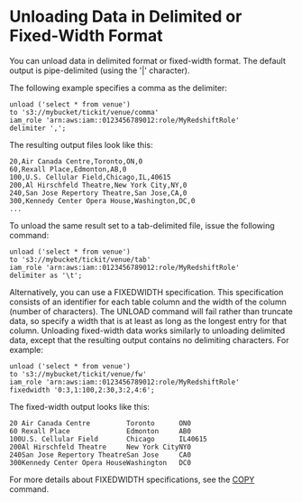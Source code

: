 # Unloading Data in Delimited or Fixed\-Width Format<a name="t_unloading_fixed_width_data"></a>

You can unload data in delimited format or fixed\-width format\. The default output is pipe\-delimited \(using the '|' character\)\.

The following example specifies a comma as the delimiter: 

```
unload ('select * from venue')
to 's3://mybucket/tickit/venue/comma' 
iam_role 'arn:aws:iam::0123456789012:role/MyRedshiftRole'
delimiter ',';
```

The resulting output files look like this: 

```
20,Air Canada Centre,Toronto,ON,0
60,Rexall Place,Edmonton,AB,0
100,U.S. Cellular Field,Chicago,IL,40615
200,Al Hirschfeld Theatre,New York City,NY,0
240,San Jose Repertory Theatre,San Jose,CA,0
300,Kennedy Center Opera House,Washington,DC,0
...
```

To unload the same result set to a tab\-delimited file, issue the following command: 

```
unload ('select * from venue') 
to 's3://mybucket/tickit/venue/tab' 
iam_role 'arn:aws:iam::0123456789012:role/MyRedshiftRole'
delimiter as '\t';
```

Alternatively, you can use a FIXEDWIDTH specification\. This specification consists of an identifier for each table column and the width of the column \(number of characters\)\. The UNLOAD command will fail rather than truncate data, so specify a width that is at least as long as the longest entry for that column\. Unloading fixed\-width data works similarly to unloading delimited data, except that the resulting output contains no delimiting characters\. For example: 

```
unload ('select * from venue')
to 's3://mybucket/tickit/venue/fw' 
iam_role 'arn:aws:iam::0123456789012:role/MyRedshiftRole'
fixedwidth '0:3,1:100,2:30,3:2,4:6';
```

The fixed\-width output looks like this: 

```
20 Air Canada Centre         Toronto      ON0
60 Rexall Place              Edmonton     AB0
100U.S. Cellular Field       Chicago      IL40615
200Al Hirschfeld Theatre     New York CityNY0
240San Jose Repertory TheatreSan Jose     CA0
300Kennedy Center Opera HouseWashington   DC0
```

For more details about FIXEDWIDTH specifications, see the [COPY](r_COPY.md) command\.
